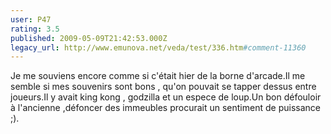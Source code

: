 ```yaml
---
user: P47
rating: 3.5
published: 2009-05-09T21:42:53.000Z
legacy_url: http://www.emunova.net/veda/test/336.htm#comment-11360
---
```

Je me souviens encore comme si c'était hier de la borne d'arcade.Il me semble si mes souvenirs sont bons , qu'on pouvait se tapper dessus entre joueurs.Il y avait king kong , godzilla et un espece de loup.Un bon défouloir à l'ancienne ,défoncer des immeubles procurait un sentiment de puissance ;).